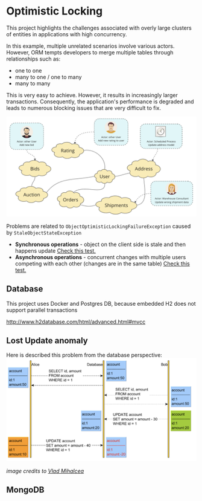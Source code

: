 # Optimistic Locking 

This project highlights the challenges associated with overly large clusters of entities in applications with high concurrency.

In this example, multiple unrelated scenarios involve various actors. However, ORM tempts developers to merge multiple tables through relationships such as:
 - one to one 
 - many to one / one to many
 - many to many

This is very easy to achieve. However, it results in increasingly larger transactions. Consequently, the application's performance is degraded and leads to numerous blocking issues that are very difficult to fix.

![big-cluster-of-entities.png](docs%2Fbig-cluster-of-entities.png)


Problems are related to `ObjectOptimisticLockingFailureException` caused by `StaleObjectStateException`

 - **Synchronous operations** - object on the client side is stale and then happens update
[Check this test.](src/test/java/io/cwiekala/agregates/UserSyncIT.java)
 - **Asynchronous operations** - concurrent changes with multiple users competing with each other (changes are in the same table)
[Check this test.](src/test/java/io/cwiekala/agregates/UserAsyncIT.java)

## Database

This project uses Docker and Postgres DB, because embedded H2 does not support parallel transactions

http://www.h2database.com/html/advanced.html#mvcc

## Lost Update anomaly
Here is described this problem from the database perspective:
![lost-updates.png](docs%2Flost-updates.png)

_image credits to [Vlad Mihalcea](https://vladmihalcea.com/a-beginners-guide-to-database-locking-and-the-lost-update-phenomena/)_


## MongoDB